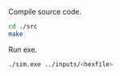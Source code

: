 Compile source code.

```bash
cd ./src
make
```

Run exe.

```bash
./sim.exe ../inputs/<hexfile>
```
